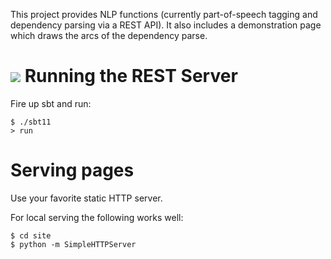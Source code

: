 

This project provides NLP functions (currently part-of-speech tagging and
dependency parsing via a REST API). It also includes a demonstration page which
draws the arcs of the dependency parse.

![](/brianmartin/factorie-nlp-server/master/doc/screenshot.png)
Running the REST Server
================

Fire up sbt and run:

```
$ ./sbt11
> run
```

Serving pages
=============

Use your favorite static HTTP server.

For local serving the following works well:

```
$ cd site
$ python -m SimpleHTTPServer
```

